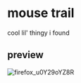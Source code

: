 # mouse trail
cool lil' thingy i found

## preview
![firefox_u0Y29oYZ8R](https://github.com/timokoz/mouse-trail-script/assets/131486274/8a36a1a9-c608-4167-8cf9-8e439f8727bf)
